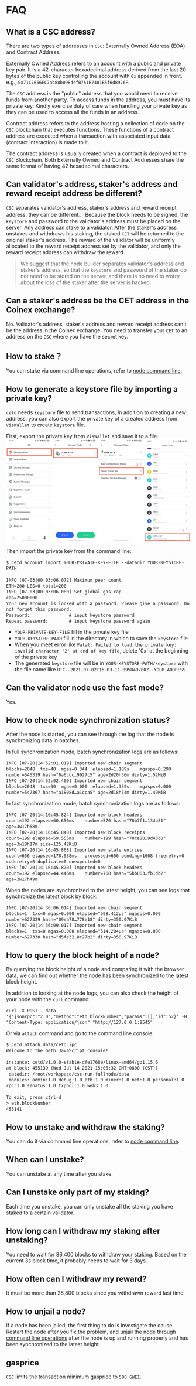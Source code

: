 # FAQ

## What is a CSC address?

There are two types of addresses in `CSC`: Externally Owned Address (EOA) and Contract Address.

Externally Owned Address refers to an account with a public and private key pair. It is a 42-character hexadecimal address derived from the last 20 bytes of the public key controlling the account with `0x` appended in front. e.g., `0x71C7656EC7ab88b098defB751B7401B5f6d8976F`.

The `CSC` address is the "public" address that you would need to receive funds from another party. To access funds in the address, you must have its private key. Kindly exercise duty of care when handling your private key as they can be used to access all the funds in an address. 

Contract address refers to the address hosting a collection of code on the `CSC` blockchain that executes functions. These functions of a contract address are executed when a transaction with associated input data (contract interaction) is made to it.

The contract address is usually created when a contract is deployed to the `CSC` Blockchain. Both Externally Owned and Contract Addresses share the same format of having 42 hexadecimal characters.

## Can validator's address, staker's address and reward receipt address be different?

`CSC` separates validator's address, staker's address and reward receipt address, they can be different。
Because the block needs to be signed, the `keystore` and password to the validator's address must be placed on the server.
Any address can stake to a validator. After the staker's address unstakes and withdraws his staking, the staked `CET` will be returned to the original staker's address.
The reward of the validator will be uniformly allocated to the reward receipt address set by the validator, and only the reward receipt address can withdraw the reward.

> We suggest that the node builder separates validator's address and staker's address, so that the `keystore` and password of the staker do not need to be stored on the server, and there is no need to worry about the loss of the staker after the server is hacked.

## Can a staker's address be the CET address in the Coinex exchange?

No. Validator's address, staker's address and reward receipt address can't be the address in the Coinex exchange. You need to transfer your `CET` to an address on the `CSC` where you have the secret key.

## How to stake？

You can stake via command line operations, refer to [node command line](/en-us/validator_cli.md).

## How to generate a keystore file by importing a private key?

`cetd` needs `keystore` file to send transactions, In addition to creating a new address, you can also export the private key of a created address from `ViaWallet` to create `keystore` file.

First, export the private key from `ViaWallet` and save it to a file.
![ViaWallet export private key](./images/viawallet_export_privkey.png)

Then import the private key from the command line:
```
$ cetd account import YOUR-PRIVATE-KEY-FILE --datadir YOUR-KEYSTORE-PATH

INFO [07-03|00:03:06.072] Maximum peer count                       ETH=200 LES=0 total=200
INFO [07-03|00:03:06.080] Set global gas cap                       cap=25000000
Your new account is locked with a password. Please give a password. Do not forget this password.
Password:               # input keystore password
Repeat password:        # input keystore password again
```
- `YOUR-PRIVATE-KEY-FILE` fill in the private key file
- `YOUR-KEYSTORE-PATH` fill in the directory in which to save the `keystore` file
- When you meet error like `Fatal: Failed to load the private key: invalid character '2' at end of key file`, delete '0x' at the beginning of the private key
- The generated `keystore` file will be in `YOUR-KEYSTORE-PATH/keystore` with the file name like `UTC--2021-07-02T16-03-11.895849700Z--YOUR-ADDRESS`

## Can the validator node use the fast mode?

Yes.

## How to check node synchronization status?

After the node is started, you can see through the log that the node is synchronizing data in batches.

In full synchronization mode, batch synchronization logs are as follows:
```
INFO [07-20|14:52:01.019] Imported new chain segment               blocks=2048  txs=40  mgas=0.344  elapsed=1.189s    mgasps=0.290  number=545319 hash="6a6ccc…9927c5" age=2d20h36m dirty=1.52MiB
INFO [07-20|14:52:02.400] Imported new chain segment               blocks=2048  txs=30  mgas=0.000  elapsed=1.359s    mgasps=0.000  number=547367 hash="a1808d…a1cca5" age=2d18h54m dirty=1.49MiB
```

In fast synchronization mode, batch synchronization logs are as follows:
```
INFO [07-20|14:16:45.824] Imported new block headers               count=192 elapsed=60.650ms    number=576 hash="70b7f1…134b31" age=3w17h58m
INFO [07-20|14:16:45.848] Imported new block receipts              count=199 elapsed=59.555ms    number=199 hash="70ce80…9d43c0" age=3w18h17m size=125.42KiB
INFO [07-20|14:16:45.868] Imported new state entries               count=656 elapsed=178.538ms   processed=656 pending=1608 trieretry=0 coderetry=0 duplicate=0 unexpected=0
INFO [07-20|14:16:45.870] Imported new block headers               count=192 elapsed=44.446ms    number=768 hash="5bb863…fb1db2" age=3w17h49m
```

When the nodes are synchronized to the latest height, you can see logs that synchronize the latest block by block:
```
INFO [07-20|14:36:06.014] Imported new chain segment               blocks=1  txs=0 mgas=0.000 elapsed="508.412µs" mgasps=0.000  number=627329 hash="09ea78…778e18" dirty=350.97KiB
INFO [07-20|14:36:09.017] Imported new chain segment               blocks=1  txs=0 mgas=0.000 elapsed="514.204µs" mgasps=0.000  number=627330 hash="d5fe32…8c27b2" dirty=350.97KiB
```

## How to query the block height of a node?

By querying the block height of a node and comparing it with the browser data, we can find out whether the node has been synchronized to the latest block height.

In addition to looking at the node logs, you can also check the height of your node with the `curl` command.
```shell
curl -X POST --data '{"jsonrpc":"2.0","method":"eth_blockNumber","params":[],"id":52}' -H "Content-Type: application/json" "http://127.0.0.1:8545"
```

Or via `attach` command and go to the command line console:
```
$ cetd attach data/cetd.ipc 
Welcome to the Geth JavaScript console!

instance: cetd/v1.0.0-stable-dfe1768e/linux-amd64/go1.15.6
at block: 455139 (Wed Jul 14 2021 15:06:32 GMT+0800 (CST))
 datadir: /root/workspace/csc-run-fullnode/data
 modules: admin:1.0 debug:1.0 eth:1.0 miner:1.0 net:1.0 personal:1.0 rpc:1.0 senatus:1.0 txpool:1.0 web3:1.0

To exit, press ctrl-d
> eth.blockNumber
455141
```

## How to unstake and withdraw the staking?

You can do it via command line operations, refer to [node command line](/en-us/validator_cli.md).

## When can I unstake? 

You can unstake at any time after you stake.

## Can I unstake only part of my staking?

Each time you unstake, you can only unstake all the staking you have staked to a certain validator.

## How long can I withdraw my staking after unstaking?

You need to wait for 86,400 blocks to withdraw your staking. Based on the current 3s block time, it probably needs to wait for 3 days.

## How often can I withdraw my reward?

It must be more than 28,800 blocks since you withdrawn reward last time.

## How to unjail a node?

If a node has been jailed, the first thing to do is investigate the cause. Restart the node after you fix the problem, and unjail the node through [command line operations](/en-us/validator_cli.md) after the node is up and running properly and has been synchronized to the latest height.

## gasprice

`CSC` limits the transaction minimum gasprice to `500 GWEI`.
